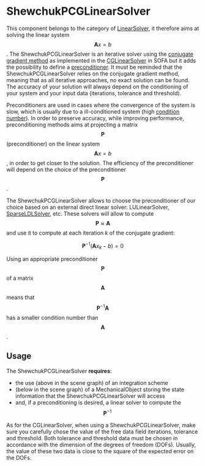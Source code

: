 ShewchukPCGLinearSolver  
=======================

This component belongs to the category of [LinearSolver](../../../../simulation-principles/system-resolution/linear-solver/), it therefore aims at solving the linear system $$\mathbf{A}x=b$$. The ShewchukPCGLinearSolver is an iterative solver using the [conjugate gradient method](https://en.wikipedia.org/wiki/Conjugate_gradient_method) as implemented in the [CGLinearSolver](./../cglinearsolver/) in SOFA but it adds the possibility to define a [preconditioner](https://en.wikipedia.org/wiki/Preconditioner). It must be reminded that the ShewchukPCGLinearSolver relies on the conjugate gradient method, meaning that as all iterative approaches, no exact solution can be found. The accuracy of your solution will always depend on the conditioning of your system and your input data (iterations, tolerance and threshold).


Preconditioners are used in cases where the convergence of the system is slow, which is usually due to a ill-conditioned system (high [condition number](https://en.wikipedia.org/wiki/Condition_number)). In order to preserve accuracy, while improving performance, preconditioning methods aims at projecting a matrix $$\mathbf{P}$$ (preconditioner) on the linear system $$\mathbf{A}x=b$$, in order to get closer to the solution. The efficiency of the preconditioner will depend on the choice of the preconditioner $$\mathbf{P}$$.

The ShewchukPCGLinearSolver allows to choose the preconditioner of our choice based on an external direct linear solver: LULinearSolver, [SparseLDLSolver](../../direct/sparseldlsolver/), etc. These solvers will allow to compute $$\mathbf{P} \approx \mathbf{A}$$ and use it to compute at each iteration _k_ of the conjugate gradient:

$$\mathbf{P}^{-1}(\mathbf{A}x_k-b)=0$$

Using an appropriate preconditioner $$\mathbf{P}$$ of a matrix $$\mathbf{A}$$ means that $$\mathbf{P}^{-1}\mathbf{A}$$ has a smaller condition number than $$\mathbf{A}$$.


Usage
-----

The ShewchukPCGLinearSolver **requires**:

- the use (above in the scene graph) of an integration scheme
- (below in the scene graph) of a MechanicalObject storing the state information that the ShewchukPCGLinearSolver will access
- and, if a preconditioning is desired, a linear solver to compute the $$\mathbf{P}^{-1}$$

As for the CGLinearSolver, when using a ShewchukPCGLinearSolver, make sure you carefully chose the value of the free data field iterations, tolerance and threshold. Both tolerance and threshold data must be chosen in accordance with the dimension of the degrees of freedom (DOFs). Usually, the value of these two data is close to the square of the expected error on the DOFs.
